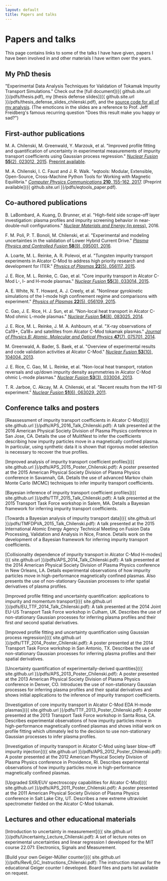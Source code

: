 ```yaml
---
layout: default
title: Papers and talks
---
```


# Papers and talks
This page contains links to some of the talks I have have given, papers I have been involved in and other materials I have written over the years.

## My PhD thesis
"Experimental Data Analysis Techniques for Validation of Tokamak Impurity Transport Simulations." Check out the [full document]({{ github.site.url }}/pdfs/thesis.pdf), my [thesis defense slides]({{ github.site.url }}/pdfs/thesis_defense_slides_chilenski.pdf), and the [source code for all of my analysis](https://github.com/markchil/thesiscode).
(The emoticons in the slides are a reference to Prof. Jeff Freidberg's famous recurring question "Does this result make you happy or sad?")

## First-author publications
M. A. Chilenski, M. Greenwald, Y. Marzouk, et al. "Improved profile fitting and quantification of uncertainty in experimental measurements of impurity transport coefficients using Gaussian process regression." [*Nuclear Fusion* **55**(2), 023012, 2015](http://dx.doi.org/10.1088/0029-5515/55/2/023012). [Preprint available](http://library.psfc.mit.edu/catalog/reports/2010/14ja/14ja022/14ja022_abs.html).

M. A. Chilenski, I. C. Faust and J. R. Walk. "eqtools: Modular, Extensible, Open-Source, Cross-Machine Python Tools for Working with Magnetic Equilibria." [*Computer Physics Communications* **210**, 155-162, 2017](http://dx.doi.org/10.1016/j.cpc.2016.09.011). [Preprint available]({{ github.site.url }}/pdfs/eqtools_paper.pdf).

## Co-authored publications
B. LaBombard, A. Kuang, D. Brunner, et al. "High-field side scrape-off layer investigation: plasma profiles and impurity screening behavior in near-double-null configurations." [*Nuclear Materials and Energy* (in press)](http://dx.doi.org/10.1016/j.nme.2016.10.006), 2016.

F. M. Poli, P. T. Bonoli, M. Chilenski, et al. "Experimental and modeling uncertainties in the validation of Lower Hybrid Current Drive." [*Plasma Physics and Controlled Fusion* **58**(9), 095001, 2016](http://dx.doi.org/10.1088/0741-3335/58/9/095001).

A. Loarte, M. L. Reinke, A. R. Polevoi, et al. "Tungsten impurity transport experiments in Alcator C-Mod to address high priority research and development for ITER." [*Physics of Plasmas* **22**(5), 056117, 2015](http://dx.doi.org/10.1063/1.4921253).

J. E. Rice, M. L. Reinke, C. Gao, et al. "Core impurity transport in Alcator C-Mod L-, I- and H-mode plasmas." [*Nuclear Fusion* **55**(3), 033014, 2015](http://dx.doi.org/10.1088/0029-5515/55/3/033014).

A. E. White, N. T. Howard, A. J. Creely, et al. "Nonlinear gyrokinetic simulations of the I-mode high confinement regime and comparisons with experiment." [*Physics of Plasmas* **22**(5), 056109, 2015](http://dx.doi.org/10.1063/1.4921150).

C. Gao, J. E. Rice, H. J. Sun, et al. "Non-local heat transport in Alcator C-Mod ohmic L-mode plasmas." [*Nuclear Fusion* **54**(8), 083025, 2014](http://dx.doi.org/10.1088/0029-5515/54/8/083025).

J. E. Rice, M. L. Reinke, J. M. A. Ashbourn, et al. "X-ray observations of Ca19+, Ca18+ and satellites from Alcator C-Mod tokamak plasmas." [*Journal of Physics B: Atomic, Molecular and Optical Physics* **47**(7), 075701, 2014](http://dx.doi.org/10.1088/0953-4075/47/7/075701).

M. Greenwald, A. Bader, S. Baek, et al. "Overview of experimental results and code validation activities at Alcator C-Mod." [*Nuclear Fusion* **53**(10), 104004, 2013](http://dx.doi.org/10.1088/0029-5515/53/10/104004).

J. E. Rice, C. Gao, M. L. Reinke, et al. "Non-local heat transport, rotation reversals and up/down impurity density asymmetries in Alcator C-Mod ohmic L-mode plasmas." [*Nuclear Fusion* **53**(3), 033004, 2013](http://dx.doi.org/10.1088/0029-5515/53/3/033004).

T. R. Jarboe, C. Akcay, M. A. Chilenski, et al. "Recent results from the HIT-SI experiment." [*Nuclear Fusion* **51**(6), 063029, 2011](http://dx.doi.org/10.1088/0029-5515/51/6/063029).

## Conference talks and posters
[Reassessment of impurity transport coefficients in Alcator C-Mod]({{ site.github.url }}/pdfs/APS_2016_Talk_Chilenski.pdf): A talk presented at the 2016 American Physical Society Division of Plasma Physics conference in San Jose, CA. Details the use of MulitNest to infer the coefficients describing how impurity particles move in a magnetically confined plasma. In particular, using synthetic data it is shown that rigorous model selection is necessary to recover the true profiles.

[Improved analysis of impurity transport coefficient profiles]({{ site.github.url }}/pdfs/APS_2015_Poster_Chilenski.pdf): A poster presented at the 2015 American Physical Society Division of Plasma Physics conference in Savannah, GA. Details the use of advanced Markov chain Monte Carlo (MCMC) techniques to infer impurity transport coefficients.

[Bayesian inference of impurity transport coefficient profiles]({{ site.github.url }}/pdfs/TTF_2015_Talk_Chilenski.pdf): A talk presented at the 2015 Transport Task Force workshop in Salem, MA. Details a Bayesian framework for inferring impurity transport coefficients.

[Towards a Bayesian analysis of impurity transport data]({{ site.github.url }}/pdfs/TMFDPVA_2015_Talk_Chilenski.pdf): A talk presented at the 2015 International Atomic Energy Agency Technical Meeting on Fusion Data Processing, Validation and Analysis in Nice, France. Details work on the development of a Bayesian framework for inferring impurity transport coefficients.

[Collisionality dependence of impurity transport in Alcator C-Mod H-modes]({{ site.github.url }}/pdfs/APS_2014_Talk_Chilenski.pdf): A talk presented at the 2014 American Physical Society Division of Plasma Physics conference in New Orleans, LA. Details experimental observations of how impurity particles move in high-performance magnetically confined plasmas. Also presents the use of non-stationary Gaussian processes to infer spatial derivatives of plasma profiles.

[Improved profile fitting and uncertainty quantification: applications to impurity and momentum transport]({{ site.github.url }}/pdfs/EU_TTF_2014_Talk_Chilenski.pdf): A talk presented at the 2014 Joint EU-US Transport Task Force workshop in Culham, UK. Describes the use of non-stationary Gaussian processes for inferring plasma profiles and their first *and* second spatial derivatives.

[Improved profile fitting and uncertainty quantification using Gaussian process regression]({{ site.github.url }}/pdfs/TTF_2014_Poster_Chilenski.pdf): A poster presented at the 2014 Transport Task Force workshop in San Antonio, TX. Describes the use of non-stationary Gaussian processes for inferring plasma profiles and their spatial derivatives.

[Uncertainty quantification of experimentally-derived quantities]({{ site.github.url }}/pdfs/APS_2013_Poster_Chilenski.pdf): A poster presented at the 2013 American Physical Society Division of Plasma Physics conference in Denver, CO. Introduces the use of non-stationary Gaussian processes for inferring plasma profiles and their spatial derivatives and shows initial applications to the inference of impurity transport coefficients.

[Investigation of core impurity transport in Alcator C-Mod EDA H-mode plasmas]({{ site.github.url }}/pdfs/TTF_2013_Poster_Chilenski.pdf): A poster presented at the 2013 Transport Task Force workshop in Santa Rosa, CA. Describes experimental observations of how impurity particles move in high-performance magnetically confined plasmas and shows initial work on profile fitting which ultimately led to the decision to use non-stationary Gaussian processes to infer plasma profiles.

[Investigation of impurity transport in Alcator C-Mod using laser blow-off impurity injection]({{ site.github.url }}/pdfs/APS_2012_Poster_Chilenski.pdf): A poster presented at the 2012 American Physical Society Division of Plasma Physics conference in Providence, RI. Describes experimental observations of how impurity particles move in high-performance magnetically confined plasmas.

[Upgraded SXR/EUV spectroscopy capabilities for Alcator C-Mod]({{ site.github.url }}/pdfs/APS_2011_Poster_Chilenski.pdf): A poster presented at the 2011 American Physical Society Division of Plasma Physics conference in Salt Lake City, UT. Describes a new extreme ultraviolet spectrometer fielded on the Alcator C-Mod tokamak.

## Lectures and other educational materials

[Introduction to uncertainty in measurement]({{ site.github.url }}/pdfs/Uncertainty_Lecture_Chilenski.pdf): A set of lecture notes on experimental uncertainties and linear regression I developed for the MIT course 22.071: Electronics, Signals and Measurement.

[Build your own Geiger-M&uuml;ller counter]({{ site.github.url }}/pdfs/Rev6_GC_Instructions_Chilenski.pdf): The instruction manual for the educational Geiger counter I developed. Board files and parts list available on request.